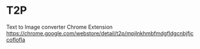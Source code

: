 # T2P
Text to Image converter Chrome Extension
https://chrome.google.com/webstore/detail/t2p/mpjlnkhmbfmdgfldgcnbjfjccoflofla
